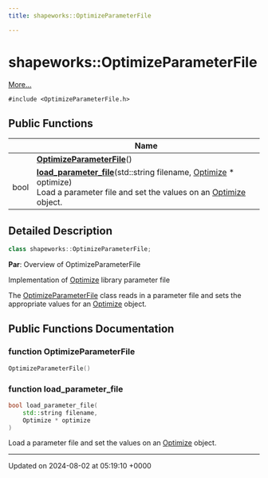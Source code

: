 ```yaml
---
title: shapeworks::OptimizeParameterFile

---
```


# shapeworks::OptimizeParameterFile



 [More...](#detailed-description)


`#include <OptimizeParameterFile.h>`

## Public Functions

|                | Name           |
| -------------- | -------------- |
| | **[OptimizeParameterFile](../Classes/classshapeworks_1_1OptimizeParameterFile.md#function-optimizeparameterfile)**() |
| bool | **[load_parameter_file](../Classes/classshapeworks_1_1OptimizeParameterFile.md#function-load-parameter-file)**(std::string filename, [Optimize](../Classes/classshapeworks_1_1Optimize.md) * optimize)<br>Load a parameter file and set the values on an [Optimize](../Classes/classshapeworks_1_1Optimize.md) object.  |

## Detailed Description

```cpp
class shapeworks::OptimizeParameterFile;
```


**Par**: Overview of OptimizeParameterFile

Implementation of [Optimize](../Classes/classshapeworks_1_1Optimize.md) library parameter file


The [OptimizeParameterFile](../Classes/classshapeworks_1_1OptimizeParameterFile.md) class reads in a parameter file and sets the appropriate values for an [Optimize](../Classes/classshapeworks_1_1Optimize.md) object. 

## Public Functions Documentation

### function OptimizeParameterFile

```cpp
OptimizeParameterFile()
```


### function load_parameter_file

```cpp
bool load_parameter_file(
    std::string filename,
    Optimize * optimize
)
```

Load a parameter file and set the values on an [Optimize](../Classes/classshapeworks_1_1Optimize.md) object. 

-------------------------------

Updated on 2024-08-02 at 05:19:10 +0000